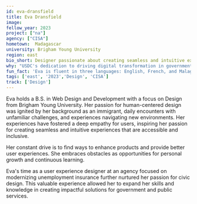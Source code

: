 ```yaml
---
id: eva-dransfield
title: Eva Dransfield
image: 
fellow_year: 2023
project: ["na"]
agency: ["CISA"]
hometown:  Madagascar
university: Brigham Young University
region: east
bio_short: Designer passionate about creating seamless and intuitive experiences that are accessible and inclusive.
why: "USDC's dedication to driving digital transformation in government services caught my interest, and I am eager to contribute my skills and expertise to be a part of this transformative change."
fun_fact: 'Eva is fluent in three languages: English, French, and Malagasy.'
tags: ['east', '2023','Design', 'CISA']
track: ['Design']
---
```


Eva holds a B.S. in Web Design and Development with a focus on Design from Brigham Young University. Her passion for human-centered design was ignited by her background as an immigrant, daily encounters with unfamiliar challenges, and experiences navigating new environments. Her experiences have fostered a deep empathy for users, inspiring her passion for creating seamless and intuitive experiences that are accessible and inclusive. 

Her constant drive is to find ways to enhance products and provide better user experiences. She embraces obstacles as opportunities for personal growth and continuous learning. 

Eva's time as a user experience designer at an agency focused on modernizing unemployment insurance further nurtured her passion for civic design. This valuable experience allowed her to expand her skills and knowledge in creating impactful solutions for government and public services.
